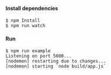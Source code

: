
#### Install dependencies
```
$ npm Install
$ npm run watch
```

#### Run
```
$ npm run example
Listening on port 5000...
[nodemon] restarting due to changes...
[nodemon] starting `node build/app.js`
```
